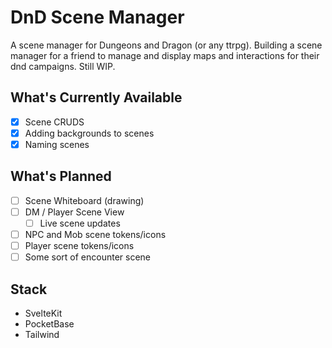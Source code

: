 # DnD Scene Manager

A scene manager for Dungeons and Dragon (or any ttrpg).
Building a scene manager for a friend to manage and display maps and interactions for their dnd campaigns.
Still WIP.

## What's Currently Available

- [x] Scene CRUDS
- [x] Adding backgrounds to scenes
- [x] Naming scenes

## What's Planned

- [ ] Scene Whiteboard (drawing)
- [ ] DM / Player Scene View
  - [ ] Live scene updates
- [ ] NPC and Mob scene tokens/icons
- [ ] Player scene tokens/icons
- [ ] Some sort of encounter scene

## Stack

- SvelteKit
- PocketBase
- Tailwind
